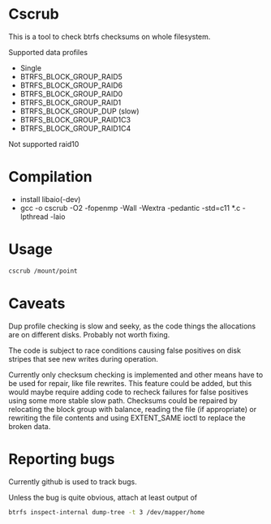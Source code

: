 # Cscrub
This is a tool to check btrfs checksums on whole filesystem.

Supported data profiles
* Single
* BTRFS_BLOCK_GROUP_RAID5
* BTRFS_BLOCK_GROUP_RAID6
* BTRFS_BLOCK_GROUP_RAID0
* BTRFS_BLOCK_GROUP_RAID1
* BTRFS_BLOCK_GROUP_DUP (slow)
* BTRFS_BLOCK_GROUP_RAID1C3
* BTRFS_BLOCK_GROUP_RAID1C4

Not supported
raid10

# Compilation
* install libaio(-dev)
* gcc -o cscrub -O2 -fopenmp -Wall -Wextra -pedantic -std=c11 *.c -lpthread -laio

# Usage
```bash
cscrub /mount/point
```

# Caveats
Dup profile checking is slow and seeky, as the code things the allocations are
on different disks. Probably not worth fixing.

The code is subject to race conditions causing false positives on disk
stripes that see new writes during operation.

Currently only checksum checking is implemented and other means have to
be used for repair, like file rewrites. This feature could be added, but
this would maybe require adding code to recheck failures for false positives
using some more stable slow path. Checksums could be repaired by relocating
the block group with balance, reading the file (if appropriate) or rewriting
the file contents and using EXTENT_SAME ioctl to replace the broken data.

# Reporting bugs
Currently github is used to track bugs.

Unless the bug is quite obvious, attach at least output of
```bash
btrfs inspect-internal dump-tree -t 3 /dev/mapper/home
```
